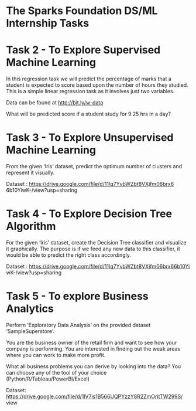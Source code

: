 # The Sparks Foundation DS/ML Internship Tasks
# Task 2 - To Explore Supervised Machine Learning
In this regression task we will predict the percentage of marks that a student is expected to score based upon the number of hours they studied. This is a simple linear regression task as it involves just two variables.

Data can be found at http://bit.ly/w-data

What will be predicted score if a student study for 9.25 hrs in a day?

# Task 3 - To Explore Unsupervised Machine Learning
From the given ‘Iris’ dataset, predict the optimum number of clusters and represent it visually.

Dataset : https://drive.google.com/file/d/11Iq7YvbWZbt8VXjfm06brx6 6b10YiwK-/view?usp=sharing

# Task 4 - To Explore Decision Tree Algorithm
For the given ‘Iris’ dataset, create the Decision Tree classifier and visualize it graphically. The purpose is if we feed any new data to this classifier, it would be able to predict the right class accordingly.

Dataset : https://drive.google.com/file/d/11Iq7YvbWZbt8VXjfm06brx66b10Yi wK-/view?usp=sharing

# Task 5 - To explore Business Analytics
Perform ‘Exploratory Data Analysis’ on the provided dataset ‘SampleSuperstore’.

You are the business owner of the retail firm and want to see how your company is performing. You are interested in finding out the weak areas where you can work to make more profit.

What all business problems you can derive by looking into the data? You can choose any of the tool of your choice (Python/R/Tableau/PowerBI/Excel)

Dataset: https://drive.google.com/file/d/1lV7is1B566UQPYzzY8R2ZmOritTW299S/ view
